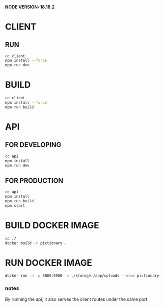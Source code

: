 #### NODE VERSION: 18.18.2

# CLIENT

## RUN

```sh
cd client
npm install --force
npm run dev
```

# BUILD

```sh
cd client
npm install --force
npm run build
```

# API

## FOR DEVELOPING

```sh
cd api
npm install
npm run dev
```

## FOR PRODUCTION

```sh
cd api
npm install
npm run build
npm start
```

# BUILD DOCKER IMAGE

```sh
cd ./
docker build -t pictionary .
```

# RUN DOCKER IMAGE

```sh
docker run -d -p 5000:5000 -v ./storage:/app/uploads --name pictionary pictionary
```

### notes

By running the api, it also serves the client routes under the same port.

